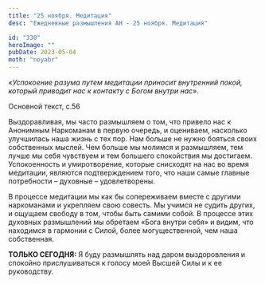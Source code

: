 ```yaml
---
title: "25 ноября. Медитация"
desc: "Ежедневные размышления АН - 25 ноября. Медитация"

id: "330"
heroImage: ""
pubDate: 2023-05-04
moth: "noyabr"
---
```


_«Успокоение разума путем медитации приносит внутренний покой, который
приводит нас к контакту с Богом внутри нас»._

Основной текст, с.56

Выздоравливая, мы часто размышляем о том, что привело нас к Анонимным
Наркоманам в первую очередь, и оцениваем, насколько улучшилась наша жизнь с
тех пор. Нам больше не нужно бояться своих собственных мыслей. Чем больше мы
молимся и размышляем, тем лучше мы себя чувствуем и тем большего спокойствия
мы достигаем. Успокоенность и умиротворение, которые снисходят на нас во время
медитации, являются подтверждением того, что наши самые главные потребности –
духовные – удовлетворены.

В процессе медитации мы как бы сопереживаем вместе с другими наркоманами и
укрепляем свою совесть. Мы учимся не судить других, и ощущаем свободу в том,
чтобы быть самими собой. В процессе этих духовных размышлений мы обретаем
«Бога внутри себя» и видим, что находимся в гармонии с Силой, более
могущественной, чем наша собственная.

**ТОЛЬКО СЕГОДНЯ:** Я буду размышлять над даром выздоровления и спокойно
прислушиваться к голосу моей Высшей Силы и к ее руководству.
